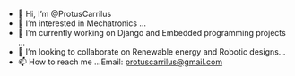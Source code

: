- 👋 Hi, I’m @ProtusCarrilus
- 👀 I’m interested in Mechatronics ...
- 🌱 I’m currently working on Django and Embedded programming projects ...
- 💞️ I’m looking to collaborate on Renewable energy and Robotic designs...
- 📫 How to reach me ...Email: protuscarrilus@gmail.com

<!---
ProtusCarrilus/ProtusCarrilus is a ✨ special ✨ repository because its `README.md` (this file) appears on your GitHub profile.
You can click the Preview link to take a look at your changes.
--->
